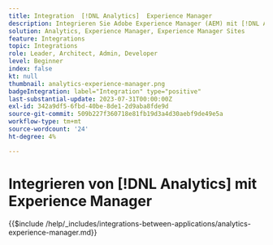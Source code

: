 ```yaml
---
title: Integration  [!DNL Analytics]  Experience Manager
description: Integrieren Sie Adobe Experience Manager (AEM) mit [!DNL Analytics] , um das Benutzerverhalten auf Ihrer Website zu verfolgen und zu analysieren.
solution: Analytics, Experience Manager, Experience Manager Sites
feature: Integrations
topic: Integrations
role: Leader, Architect, Admin, Developer
level: Beginner
index: false
kt: null
thumbnail: analytics-experience-manager.png
badgeIntegration: label="Integration" type="positive"
last-substantial-update: 2023-07-31T00:00:00Z
exl-id: 342a9df5-6fbd-40be-8de1-2d9aba8fde9d
source-git-commit: 509b227f360718e81fb19d3a4d30aebf9de49e5a
workflow-type: tm+mt
source-wordcount: '24'
ht-degree: 4%

---
```


# Integrieren von [!DNL Analytics] mit Experience Manager

{{$include /help/_includes/integrations-between-applications/analytics-experience-manager.md}}
